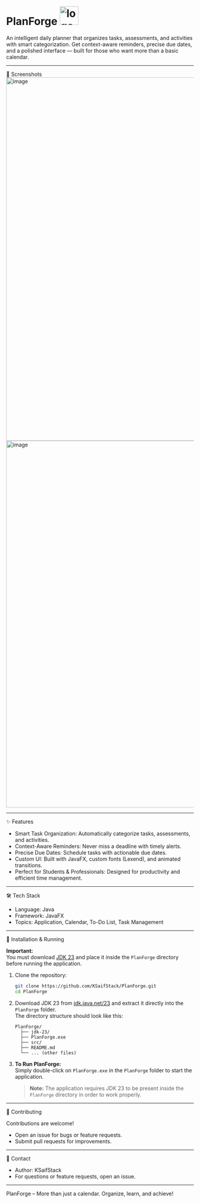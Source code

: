 # PlanForge <img width="50" height="50" alt="logo" src="https://github.com/user-attachments/assets/fe46aa5b-5b5b-4b19-9e03-2f0869f1bd2c" />

An intelligent daily planner that organizes tasks, assessments, and activities with smart categorization. Get context-aware reminders, precise due dates, and a polished interface — built for those who want more than a basic calendar.

------------------------------------------------------------------------

📸 Screenshots  
<img width="1964" height="973" alt="image" src="https://github.com/user-attachments/assets/d73bbcc9-9399-465d-bf0e-c71067d3986d" />  
<img width="1964" height="982" alt="image" src="https://github.com/user-attachments/assets/1ffd4b5e-9b0e-4e6f-afe1-7795ec442fcb" />

------------------------------------------------------------------------

✨ Features

-   Smart Task Organization: Automatically categorize tasks, assessments, and activities.
-   Context-Aware Reminders: Never miss a deadline with timely alerts.
-   Precise Due Dates: Schedule tasks with actionable due dates.
-   Custom UI: Built with JavaFX, custom fonts (Lexend), and animated transitions.
-   Perfect for Students & Professionals: Designed for productivity and efficient time management.

------------------------------------------------------------------------

🛠️ Tech Stack

-   Language: Java
-   Framework: JavaFX
-   Topics: Application, Calendar, To-Do List, Task Management

------------------------------------------------------------------------

🚀 Installation & Running

**Important:**  
You must download [JDK 23](https://jdk.java.net/23/) and place it inside the `PlanForge` directory before running the application.

1.  Clone the repository:

    ```sh
    git clone https://github.com/KSaifStack/PlanForge.git
    cd PlanForge
    ```

2.  Download JDK 23 from [jdk.java.net/23](https://jdk.java.net/23/) and extract it directly into the `PlanForge` folder.  
    The directory structure should look like this:
    ```
    PlanForge/
      ├── jdk-23/
      ├── PlanForge.exe
      ├── src/
      ├── README.md
      └── ... (other files)
    ```

3.  **To Run PlanForge:**  
    Simply double-click on `PlanForge.exe` in the `PlanForge` folder to start the application.

    > **Note:** The application requires JDK 23 to be present inside the `PlanForge` directory in order to work properly.

------------------------------------------------------------------------

🤝 Contributing

Contributions are welcome!
- Open an issue for bugs or feature requests.
- Submit pull requests for improvements.

------------------------------------------------------------------------

📧 Contact

-   Author: KSaifStack
-   For questions or feature requests, open an issue.

------------------------------------------------------------------------

PlanForge – More than just a calendar. Organize, learn, and achieve!
